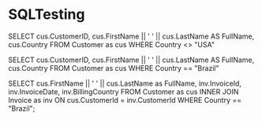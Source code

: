 # SQLTesting

SELECT
cus.CustomerID,
cus.FirstName || ' ' || cus.LastName AS FullName,
cus.Country
FROM Customer as cus
WHERE
Country <> "USA"

SELECT
cus.CustomerID,
cus.FirstName || ' ' || cus.LastName AS FullName,
cus.Country
FROM Customer as cus
WHERE
Country == "Brazil"

SELECT
cus.FirstName || ' ' || cus.LastName as FullName,
inv.InvoiceId,
inv.InvoiceDate,
inv.BillingCountry
FROM Customer as cus
INNER JOIN Invoice as inv ON cus.CustomerId = inv.CustomerId
WHERE
Country == "Brazil";

